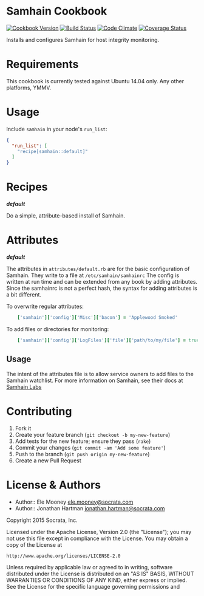 Samhain Cookbook
================
[![Cookbook Version](https://img.shields.io/cookbook/v/samhain.svg)][cookbook]
[![Build Status](https://img.shields.io/travis/socrata-cookbooks/samhain.svg)][travis]
[![Code Climate](https://img.shields.io/codeclimate/github/socrata-cookbooks/samhain.svg)][codeclimate]
[![Coverage Status](https://img.shields.io/coveralls/socrata-cookbooks/samhain.svg)][coveralls]

[cookbook]: https://supermarket.chef.io/cookbooks/samhain
[travis]: https://travis-ci.org/socrata-cookbooks/samhain
[codeclimate]: https://codeclimate.com/github/socrata-cookbooks/samhain
[coveralls]: https://coveralls.io/r/socrata-cookbooks/samhain

Installs and configures Samhain for host integrity monitoring. 

Requirements
============

This cookbook is currently tested against Ubuntu 14.04 only. Any other
platforms, YMMV.

Usage
=====

Include `samhain` in your node's `run_list`:

```json
{
  "run_list": [
    "recipe[samhain::default]"
  ]
}
```

Recipes
=======

***default***

Do a simple, attribute-based install of Samhain.

Attributes
==========

***default***

The attributes in `attributes/default.rb` are for the basic configuration of
Samhain. They write to a file at `/etc/samhain/samhainrc` The config is written
at run time and can be extended from any book by adding attributes. Since the
samhainrc is not a perfect hash, the syntax for adding attributes is a bit
different. 

To overwrite regular attributes:
```ruby
    ['samhain']['config']['Misc']['bacon'] = 'Applewood Smoked'
```
To add files or directories for monitoring: 
```ruby
    ['samhain']['config']['LogFiles']['file']['path/to/my/file'] = true
```
## Usage
The intent of the attributes file is to allow
service owners to add files to the Samhain watchlist. 
For more information on Samhain, see their docs at
[Samhain Labs](http://www.la-samhna.de/samhain/s_documentation.html)

Contributing
============

1. Fork it
2. Create your feature branch (`git checkout -b my-new-feature`)
3. Add tests for the new feature; ensure they pass (`rake`)
4. Commit your changes (`git commit -am 'Add some feature'`)
5. Push to the branch (`git push origin my-new-feature`)
6. Create a new Pull Request

License & Authors
=================
- Author:: Ele Mooney <ele.mooney@socrata.com>
- Author:: Jonathan Hartman <jonathan.hartman@socrata.com>

Copyright 2015 Socrata, Inc.

Licensed under the Apache License, Version 2.0 (the "License");
you may not use this file except in compliance with the License.
You may obtain a copy of the License at

    http://www.apache.org/licenses/LICENSE-2.0

Unless required by applicable law or agreed to in writing, software
distributed under the License is distributed on an "AS IS" BASIS,
WITHOUT WARRANTIES OR CONDITIONS OF ANY KIND, either express or implied.
See the License for the specific language governing permissions and
